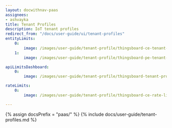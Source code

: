 ```yaml
---
layout: docwithnav-paas
assignees:
- ashvayka
title: Tenant Profiles
description: IoT tenant profiles
redirect_from: "/docs/user-guide/ui/tenant-profiles"
entityLimits:
    0:
        image: /images/user-guide/tenant-profile/thingsboard-ce-tenant-profiles-entity-limits.png  
    1:
        image: /images/user-guide/tenant-profile/thingsboard-pe-tenant-profiles-entity-limits.png  

apiLimitsDashboard:
    0:
        image: /images/user-guide/tenant-profile/thingsboard-tenant-profiles-api-limits-dashboard.png  

rateLimits:
    0:
        image: /images/user-guide/tenant-profile/thingsboard-ce-rate-limits.png  

---
```


{% assign docsPrefix = "paas/" %}
{% include docs/user-guide/tenant-profiles.md %}
